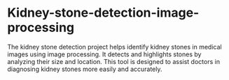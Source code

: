 # Kidney-stone-detection-image-processing
The kidney stone detection project helps identify kidney stones in medical images using image processing. It detects and highlights stones by analyzing their size and location. This tool is designed to assist doctors in diagnosing kidney stones more easily and accurately.
